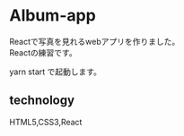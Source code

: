 # Album-app  
Reactで写真を見れるwebアプリを作りました。  
Reactの練習です。  

yarn start で起動します。  
## technology  
HTML5,CSS3,React
